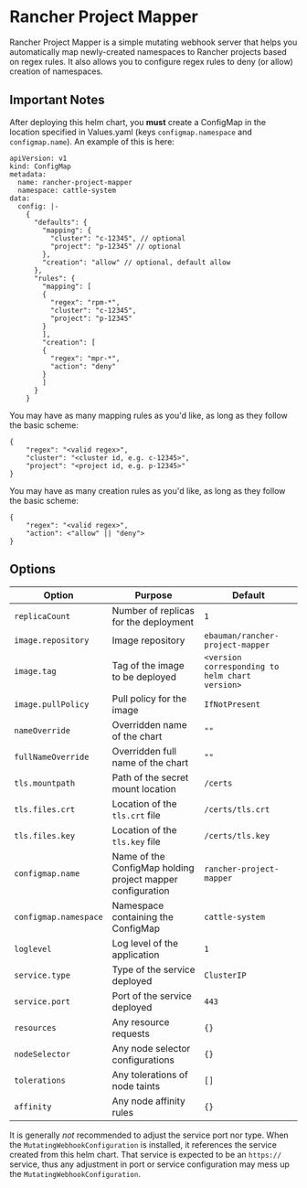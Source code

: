 # Rancher Project Mapper

Rancher Project Mapper is a simple mutating webhook server that helps you automatically map newly-created namespaces to 
Rancher projects based on regex rules. It also allows you to configure regex rules to deny (or allow) creation of namespaces.

## Important Notes

After deploying this helm chart, you **must** create a ConfigMap in the location specified in Values.yaml
(keys `configmap.namespace` and `configmap.name`). 
An example of this is here:

```text
apiVersion: v1
kind: ConfigMap
metadata:
  name: rancher-project-mapper
  namespace: cattle-system
data:
  config: |-
    {
      "defaults": {
        "mapping": {
          "cluster": "c-12345", // optional
          "project": "p-12345" // optional
        },
        "creation": "allow" // optional, default allow
      },
      "rules": {
        "mapping": [
        {
          "regex": "rpm-*",
          "cluster": "c-12345",
          "project": "p-12345"
        }
        ],
        "creation": [
        {
          "regex": "mpr-*",
          "action": "deny"
        }
        ]
      }
    }
```

You may have as many mapping rules as you'd like, as long as they follow the basic scheme:

```text
{
    "regex": "<valid regex>",
    "cluster": "<cluster id, e.g. c-12345>",
    "project": "<project id, e.g. p-12345>"
}
```

You may have as many creation rules as you'd like, as long as they follow the basic scheme:

```text
{
    "regex": "<valid regex>",
    "action": <"allow" || "deny">
}
```

## Options

| Option | Purpose | Default |
| ------ | ------- | ------- |
| `replicaCount` | Number of replicas for the deployment | `1` |
| `image.repository` | Image repository | `ebauman/rancher-project-mapper` |
| `image.tag` | Tag of the image to be deployed | `<version corresponding to helm chart version>` |
| `image.pullPolicy` | Pull policy for the image | `IfNotPresent` |
| `nameOverride` | Overridden name of the chart | `""` |
| `fullNameOverride` | Overridden full name of the chart | `""` |
| `tls.mountpath` | Path of the secret mount location | `/certs` |
| `tls.files.crt` | Location of the `tls.crt` file  | `/certs/tls.crt` |
| `tls.files.key` | Location of the `tls.key` file | `/certs/tls.key` |
| `configmap.name` | Name of the ConfigMap holding project mapper configuration | `rancher-project-mapper` |
| `configmap.namespace` | Namespace containing the ConfigMap | `cattle-system` |
| `loglevel` | Log level of the application | `1` |
| `service.type` | Type of the service deployed | `ClusterIP` | 
| `service.port` | Port of the service deployed | `443` |
| `resources` | Any resource requests | `{}` |
| `nodeSelector` | Any node selector configurations | `{}` |
| `tolerations` | Any tolerations of node taints | `[]` |
| `affinity` | Any node affinity rules | `{}` |

It is generally *not* recommended to adjust the service port nor type. When the 
`MutatingWebhookConfiguration` is installed, it references the service created from this 
helm chart. That service is expected to be an `https://` service, thus any adjustment
in port or service configuration may mess up the `MutatingWebhookConfiguration`.

